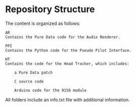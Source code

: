 # Repository Structure

The content is organized as follows:

    AR
    Contains the Pure Data code for the Audio Renderer.

    PPI
    Contains the Python code for the Pseudo Pilot Interface.

    HT
    Contains the code for the Head Tracker, which includes:

        a Pure Data patch

        C source code

        Arduino code for the 9150 module

All folders include an info.txt file with additional information.
